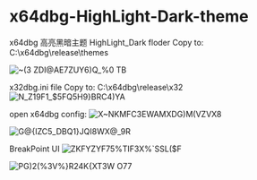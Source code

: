 # x64dbg-HighLight-Dark-theme
x64dbg 高亮黑暗主题
HighLight_Dark floder
Copy to:
C:\x64dbg\release\themes

![~(3 ZDI@AE7ZUY6)Q_%0 TB](https://user-images.githubusercontent.com/19905801/165535861-53e302ea-341a-4a15-920b-a2a7f5896ff3.png)


x32dbg.ini file
Copy to:
C:\x64dbg\release\x32
![N_Z19F1_$5FQ5H9}BRC4)YA](https://user-images.githubusercontent.com/19905801/165544650-68c46ee4-7d78-4bc9-a52f-df1e352b1085.png)


open x64dbg config:
![X~NKMFC3EWAMXDG)M(VZVX8](https://user-images.githubusercontent.com/19905801/165544865-1ddb5eb5-cf21-4fd4-afb9-d17d1dc6990a.png)






![G@{IZC5_DBQ1}JQI8WX@_9R](https://user-images.githubusercontent.com/19905801/165536261-f77ac41a-830e-478f-8e23-ea5f71c1ecc2.png)

BreakPoint UI
![ZKFYZYF75%TIF3X%`SSL($F](https://user-images.githubusercontent.com/19905801/165536349-11fa5000-adb4-420c-ae50-6e04293d07e4.png)

![PG)2(%3V%}R24K{XT3W O77](https://user-images.githubusercontent.com/19905801/165537593-bdd1af34-cd69-4bdd-97b2-f0fa488c414a.png)
